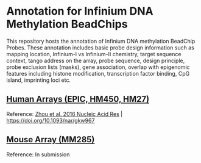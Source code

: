 # Annotation for Infinium DNA Methylation BeadChips

This repository hosts the annotation of Infinium DNA methylation BeadChip Probes. These annotation includes basic probe design information such as mapping location, Infinium-I vs Infinium-II chemistry, target sequence context, tango address on the array, probe sequence, design principle, probe exclusion lists (masks), gene association, overlap with epigenomic features including histone modification, transcription factor binding, CpG island, imprinting loci etc.

## [Human Arrays (EPIC, HM450, HM27)](http://zwdzwd.github.io/InfiniumAnnotation)

Reference: [Zhou et al. 2016 Nucleic Acid Res](https://academic.oup.com/nar/article/45/4/e22/2290930) | https://doi.org/10.1093/nar/gkw967

## [Mouse Array (MM285)](MM285/README.md)

Reference: In submission

<!-- ## [HorvathMammalMethylChip40 (Mammal40)](Mammal40.md) -->


